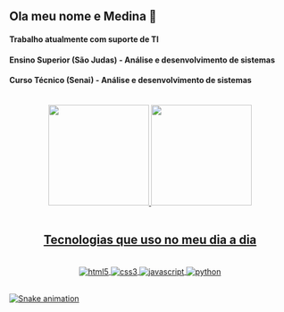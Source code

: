 ## Ola meu nome e Medina 👋

#### Trabalho atualmente com suporte de TI
#### Ensino Superior (São Judas) - Análise e desenvolvimento de sistemas 
#### Curso Técnico (Senai) - Análise e desenvolvimento de sistemas
<br>

<div align="center">
  <a href="https://github.com/medina157">
  <img height="180em" src="https://github-readme-stats.vercel.app/api?username=medina157&show_icons=true&theme=dracula&include_all_commits=true&count_private=true"/>
  <img height="180em" src="https://github-readme-stats.vercel.app/api/top-langs/?username=medina157&layout=compact&langs_count=7&theme=dracula"/>
</div>

<br>
<div align="center">
  
## Tecnologias que uso no meu dia a dia

</div>
<div align="center" style = "display: inline_block"><br/>
    <img align="center" alt="html5" src="https://img.shields.io/badge/HTML5-E34F26?style=for-the-badge&logo=html5&logoColor=white" />
    <img align="center" alt="css3" src="https://img.shields.io/badge/CSS3-1572B6?style=for-the-badge&logo=css3&logoColor=white" />
    <img align="center" alt="javascript" src="https://img.shields.io/badge/JavaScript-323330?style=for-the-badge&logo=javascript&logoColor=F7DF1E" />
    <img align="center" alt="python" src="https://img.shields.io/badge/Python-14354C?style=for-the-badge&logo=python&logoColor=white" />
</div>

<br>

  ![Snake animation](https://github.com/medina157/medina157/blob/output/github-contribution-grid-snake.svg)
